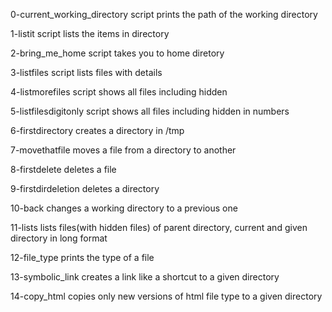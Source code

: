 0-current_working_directory script prints the path of the working directory

1-listit script lists the items in directory

2-bring_me_home script takes you to home diretory

3-listfiles script lists files with details

4-listmorefiles script shows all files including hidden

5-listfilesdigitonly script shows all files including hidden in numbers

6-firstdirectory creates a directory in /tmp

7-movethatfile moves a file from a directory to another

8-firstdelete deletes a file

9-firstdirdeletion deletes a directory

10-back changes a working directory to a previous one

11-lists lists files(with hidden files) of parent directory, current and given directory in long format

12-file_type prints the type of a file

13-symbolic_link creates a link like a shortcut to a given directory

14-copy_html copies only new versions of html file type to a given directory

